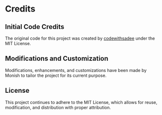 # Credits

## Initial Code Credits

The original code for this project was created by [codewithsadee](https://github.com/codewithsadee) under the MIT License.

## Modifications and Customization

Modifications, enhancements, and customizations have been made by Monish to tailor the project for its current purpose.

## License

This project continues to adhere to the MIT License, which allows for reuse, modification, and distribution with proper attribution.
